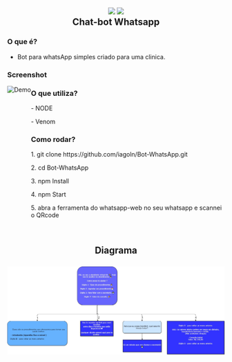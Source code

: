 
<h2 align="center">
  <img src="https://img.icons8.com/dusk/128/000000/whatsapp.png"/>
  <img src="https://img.icons8.com/dusk/128/000000/bot.png"/>
  <br/>
  <b>Chat-bot Whatsapp</b>
</h2>

### O que é?

- Bot para whatsApp simples criado para uma clinica.
  
<p>
  
### Screenshot

<img src="testebot.gif" align="left" height="350" alt="Demo">
    
### O que utiliza?

 <p> - NODE </p>
 <p> - Venom </p>

### Como rodar?

 <p> 1. git clone https://github.com/iagoln/Bot-WhatsApp.git </p>
 <p> 2. cd Bot-WhatsApp </p>
 <p > 3. npm Install </p>
 <p> 4. npm Start </p>
 <p> 5. abra a ferramenta do whatsapp-web no seu whatsapp e scannei o QRcode </p> <br/>
</p>

<h2 align="center">
    <b>Diagrama </b>  
  <br> <br>
  <img src="diagrama.jpg" />
</h2>
